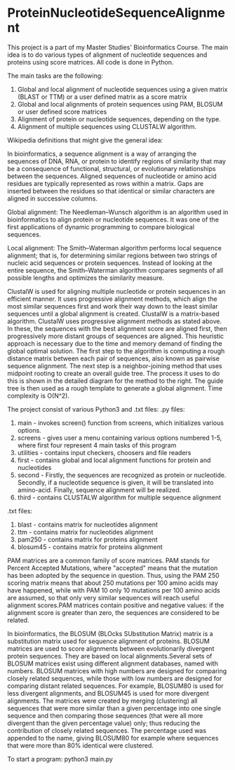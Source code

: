 # ProteinNucleotideSequenceAlignment
This project is a part of my Master Studies' Bioinformatics Course. The main idea is to do various types of alignment of nucleotide sequences and proteins using score matrices. All code is done in Python.

The main tasks are the following:
1. Global and local alignment of nucleotide sequences using a given matrix (BLAST or TTM) or a user defined matrix as a score matrix 
2. Global and local alignments of protein sequences using PAM, BLOSUM or user defined score matrices 
3. Alignment of protein or nucleotide sequences, depending on the type. 
4. Alignment of multiple sequences using CLUSTALW algorithm.

Wikipedia definitions that might give the general idea: 

In bioinformatics, a sequence alignment is a way of arranging the sequences of DNA, RNA, or protein to identify regions of similarity that may be a consequence of functional, structural, or evolutionary relationships between the sequences. Aligned sequences of nucleotide or amino acid residues are typically represented as rows within a matrix. Gaps are inserted between the residues so that identical or similar characters are aligned in successive columns. 

Global alignment: The Needleman–Wunsch algorithm is an algorithm used in bioinformatics to align protein or nucleotide sequences. It was one of the first applications of dynamic programming to compare biological sequences. 

Local alignment: The Smith–Waterman algorithm performs local sequence alignment; that is, for determining similar regions between two strings of nucleic acid sequences or protein sequences. Instead of looking at the entire sequence, the Smith–Waterman algorithm compares segments of all possible lengths and optimizes the similarity measure.

ClustalW is used for aligning multiple nucleotide or protein sequences in an efficient manner. It uses progressive alignment methods, which align the most similar sequences first and work their way down to the least similar sequences until a global alignment is created. ClustalW is a matrix-based algorithm. ClustalW uses progressive alignment methods as stated above. In these, the sequences with the best alignment score are aligned first, then progressively more distant groups of sequences are aligned. This heuristic approach is necessary due to the time and memory demand of finding the global optimal solution. The first step to the algorithm is computing a rough distance matrix between each pair of sequences, also known as pairwise sequence alignment. The next step is a neighbor-joining method that uses midpoint rooting to create an overall guide tree. The process it uses to do this is shown in the detailed diagram for the method to the right. The guide tree is then used as a rough template to generate a global alignment. Time complexity is O(N^2).

The project consist of various Python3 and .txt files:
.py files:
  1. main - invokes screen() function from screens, which initializes various options.
  2. screens - gives user a menu containing various options numbered 1-5, where first four represent 4 main tasks of this program
  3. utilities - contains input checkers, choosers and file readers
  4. first - contains global and local alignment functions for protein and nucleotides
  5. second - Firstly, the sequences are recognized as protein or nucleotide. Secondly, if a nucleotide sequence is given, it will be translated into amino-acid. Finally, sequence alignment will be realized.
  6. third - contains CLUSTALW algorithm for multiple sequence alignment

.txt files:
  1. blast - contains matrix for nucleotides alignment
  2. ttm - contains matrix for nucleotides alignment
  3. pam250 - contains matrix for proteins alignment
  4. blosum45 - contains matrix for proteins alignment
  
PAM matrices are a common family of score matrices. PAM stands for Percent Accepted Mutations, where "accepted" means that the mutation has been adopted by the sequence in question. Thus, using the PAM 250 scoring matrix means that about 250 mutations per 100 amino acids may have happened, while with PAM 10 only 10 mutations per 100 amino acids are assumed, so that only very similar sequences will reach useful alignment scores.PAM matrices contain positive and negative values: if the alignment score is greater than zero, the sequences are considered to be related.

In bioinformatics, the BLOSUM (BLOcks SUbstitution Matrix) matrix is a substitution matrix used for sequence alignment of proteins. BLOSUM matrices are used to score alignments between evolutionarily divergent protein sequences. They are based on local alignments.Several sets of BLOSUM matrices exist using different alignment databases, named with numbers. BLOSUM matrices with high numbers are designed for comparing closely related sequences, while those with low numbers are designed for comparing distant related sequences. For example, BLOSUM80 is used for less divergent alignments, and BLOSUM45 is used for more divergent alignments. The matrices were created by merging (clustering) all sequences that were more similar than a given percentage into one single sequence and then comparing those sequences (that were all more divergent than the given percentage value) only; thus reducing the contribution of closely related sequences. The percentage used was appended to the name, giving BLOSUM80 for example where sequences that were more than 80% identical were clustered.

To start a program: 
python3 main.py
